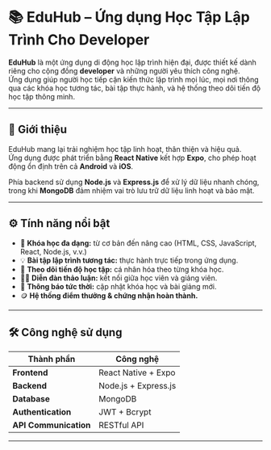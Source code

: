 # 📚 EduHub – Ứng dụng Học Tập Lập Trình Cho Developer

**EduHub** là một ứng dụng di động học lập trình hiện đại, được thiết kế dành riêng cho cộng đồng **developer** và những người yêu thích công nghệ.  
Ứng dụng giúp người học tiếp cận kiến thức lập trình mọi lúc, mọi nơi thông qua các khóa học tương tác, bài tập thực hành, và hệ thống theo dõi tiến độ học tập thông minh.

---

## 🚀 Giới thiệu

EduHub mang lại trải nghiệm học tập linh hoạt, thân thiện và hiệu quả.  
Ứng dụng được phát triển bằng **React Native** kết hợp **Expo**, cho phép hoạt động ổn định trên cả **Android** và **iOS**.  

Phía backend sử dụng **Node.js** và **Express.js** để xử lý dữ liệu nhanh chóng, trong khi **MongoDB** đảm nhiệm vai trò lưu trữ dữ liệu linh hoạt và bảo mật.

---

## ⚙️ Tính năng nổi bật

- 📖 **Khóa học đa dạng:** từ cơ bản đến nâng cao (HTML, CSS, JavaScript, React, Node.js, v.v.)
- 💡 **Bài tập lập trình tương tác:** thực hành trực tiếp trong ứng dụng.
- 🧭 **Theo dõi tiến độ học tập:** cá nhân hóa theo từng khóa học.
- 👩‍🏫 **Diễn đàn thảo luận:** kết nối giữa học viên và giảng viên.
- 🔔 **Thông báo tức thời:** cập nhật khóa học và bài giảng mới.
- 🪙 **Hệ thống điểm thưởng & chứng nhận hoàn thành.**

---

## 🛠️ Công nghệ sử dụng

| Thành phần | Công nghệ |
|-------------|------------|
| **Frontend** | React Native + Expo |
| **Backend** | Node.js + Express.js |
| **Database** | MongoDB |
| **Authentication** | JWT + Bcrypt |
| **API Communication** | RESTful API |

---


